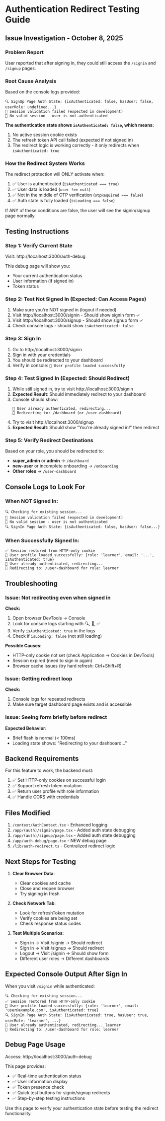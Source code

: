 # Authentication Redirect Testing Guide

## Issue Investigation - October 8, 2025

### Problem Report
User reported that after signing in, they could still access the `/signin` and `/signup` pages.

### Root Cause Analysis

Based on the console logs provided:
```
🔍 SignUp Page Auth State: {isAuthenticated: false, hasUser: false, userRole: undefined...}
🔧 Session validation failed (expected in development)
🔧 No valid session - user is not authenticated
```

**The authentication state shows `isAuthenticated: false`, which means:**
1. No active session cookie exists
2. The refresh token API call failed (expected if not signed in)
3. The redirect logic is working correctly - it only redirects when `isAuthenticated: true`

### How the Redirect System Works

The redirect protection will ONLY activate when:
1. ✅ User is authenticated (`isAuthenticated === true`)
2. ✅ User data is loaded (`user !== null`)
3. ✅ Not in the middle of OTP verification (`otpRequired === false`)
4. ✅ Auth state is fully loaded (`isLoading === false`)

If ANY of these conditions are false, the user will see the signin/signup page normally.

## Testing Instructions

### Step 1: Verify Current State
Visit: http://localhost:3000/auth-debug

This debug page will show you:
- Your current authentication status
- User information (if signed in)
- Token status

### Step 2: Test Not Signed In (Expected: Can Access Pages)
1. Make sure you're NOT signed in (logout if needed)
2. Visit http://localhost:3000/signin - Should show signin form ✓
3. Visit http://localhost:3000/signup - Should show signup form ✓
4. Check console logs - should show `isAuthenticated: false`

### Step 3: Sign In
1. Go to http://localhost:3000/signin
2. Sign in with your credentials
3. You should be redirected to your dashboard
4. Verify in console: `👤 User profile loaded successfully`

### Step 4: Test Signed In (Expected: Should Redirect)
1. While still signed in, try to visit http://localhost:3000/signin
2. **Expected Result**: Should immediately redirect to your dashboard
3. Console should show:
   ```
   🔄 User already authenticated, redirecting...
   🎯 Redirecting to: /dashboard (or /user-dashboard)
   ```
4. Try to visit http://localhost:3000/signup
5. **Expected Result**: Should show "You're already signed in!" then redirect

### Step 5: Verify Redirect Destinations
Based on your role, you should be redirected to:
- **super_admin** or **admin** → `/dashboard`
- **new-user** or incomplete onboarding → `/onboarding`
- **Other roles** → `/user-dashboard`

## Console Logs to Look For

### When NOT Signed In:
```
🔍 Checking for existing session...
🔧 Session validation failed (expected in development)
🔧 No valid session - user is not authenticated
🔍 SignIn Page Auth State: {isAuthenticated: false, hasUser: false...}
```

### When Successfully Signed In:
```
✅ Session restored from HTTP-only cookie
👤 User profile loaded successfully: {role: 'learner', email: '...', isAuthenticated: true}
🔄 User already authenticated, redirecting...
🎯 Redirecting to: /user-dashboard for role: learner
```

## Troubleshooting

### Issue: Not redirecting even when signed in

**Check:**
1. Open browser DevTools → Console
2. Look for console logs starting with 🔍, 🔄, ✅
3. Verify `isAuthenticated: true` in the logs
4. Check if `isLoading: false` (not still loading)

**Possible Causes:**
- HTTP-only cookie not set (check Application → Cookies in DevTools)
- Session expired (need to sign in again)
- Browser cache issues (try hard refresh: Ctrl+Shift+R)

### Issue: Getting redirect loop

**Check:**
1. Console logs for repeated redirects
2. Make sure target dashboard page exists and is accessible

### Issue: Seeing form briefly before redirect

**Expected Behavior:** 
- Brief flash is normal (< 100ms)
- Loading state shows: "Redirecting to your dashboard..."

## Backend Requirements

For this feature to work, the backend must:
1. ✅ Set HTTP-only cookies on successful login
2. ✅ Support refresh token mutation
3. ✅ Return user profile with role information
4. ✅ Handle CORS with credentials

## Files Modified

1. `/context/AuthContext.tsx` - Enhanced logging
2. `/app/(auth)/signin/page.tsx` - Added auth state debugging
3. `/app/(auth)/signup/page.tsx` - Added auth state debugging
4. `/app/auth-debug/page.tsx` - NEW debug page
5. `/lib/auth-redirect.ts` - Centralized redirect logic

## Next Steps for Testing

1. **Clear Browser Data**: 
   - Clear cookies and cache
   - Close and reopen browser
   - Try signing in fresh

2. **Check Network Tab**:
   - Look for refreshToken mutation
   - Verify cookies are being set
   - Check response status codes

3. **Test Multiple Scenarios**:
   - Sign in → Visit /signin → Should redirect
   - Sign in → Visit /signup → Should redirect
   - Logout → Visit /signin → Should show form
   - Different user roles → Different dashboards

## Expected Console Output After Sign In

When you visit `/signin` while authenticated:
```
🔍 Checking for existing session...
✅ Session restored from HTTP-only cookie
👤 User profile loaded successfully: {role: 'learner', email: 'user@example.com', isAuthenticated: true}
🔍 SignIn Page Auth State: {isAuthenticated: true, hasUser: true, userRole: 'learner', ...}
🔄 User already authenticated, redirecting... learner
🎯 Redirecting to: /user-dashboard for role: learner
```

## Debug Page Usage

Access: http://localhost:3000/auth-debug

This page provides:
- ✅ Real-time authentication status
- ✅ User information display
- ✅ Token presence check
- ✅ Quick test buttons for signin/signup redirects
- ✅ Step-by-step testing instructions

Use this page to verify your authentication state before testing the redirect functionality.
